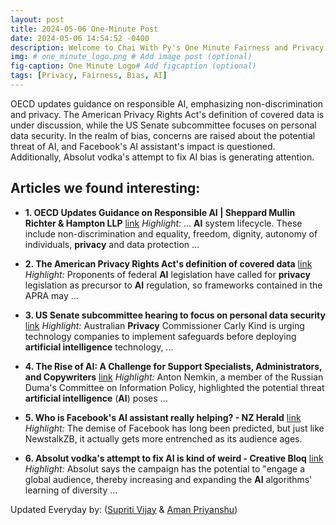 ```yaml
---
layout: post
title: 2024-05-06 One-Minute Post
date: 2024-05-06 14:54:52 -0400
description: Welcome to Chai With Py's One Minute Fairness and Privacy, which aims to provide you the current happenings in the world of Fairness, Privacy, and AI.
img: # one_minute_logo.png # Add image post (optional)
fig-caption: One Minute Logo# Add figcaption (optional)
tags: [Privacy, Fairness, Bias, AI]
---
```


OECD updates guidance on responsible AI, emphasizing non-discrimination and privacy. The American Privacy Rights Act's definition of covered data is under discussion, while the US Senate subcommittee focuses on personal data security. In the realm of bias, concerns are raised about the potential threat of AI, and Facebook's AI assistant's impact is questioned. Additionally, Absolut vodka's attempt to fix AI bias is generating attention.

## Articles we found interesting:

- **1. OECD Updates Guidance on Responsible <b>AI</b> | Sheppard Mullin Richter &amp; Hampton LLP** [link](https://www.jdsupra.com/legalnews/oecd-updates-guidance-on-responsible-ai-2968489/)
_Highlight:_ ... <b>AI</b> system lifecycle. These include non-discrimination and equality, freedom, dignity, autonomy of individuals, <b>privacy</b> and data protection&nbsp;...

- **2. The American <b>Privacy</b> Rights Act&#39;s definition of covered data** [link](https://iapp.org/news/a/the-american-privacy-rights-acts-definition-of-covered-data/)
_Highlight:_ Proponents of federal <b>AI</b> legislation have called for <b>privacy</b> legislation as precursor to <b>AI</b> regulation, so frameworks contained in the APRA may&nbsp;...

- **3. US Senate subcommittee hearing to focus on personal data security** [link](https://iapp.org/news/a/u-s-senate-data-protection-subcommittee-to-hold-hearing/)
_Highlight:_ Australian <b>Privacy</b> Commissioner Carly Kind is urging technology companies to implement safeguards before deploying <b>artificial intelligence</b> technology,&nbsp;...

- **4. The Rise of <b>AI</b>: A Challenge for Support Specialists, Administrators, and Copywriters** [link](https://elblog.pl/2024/05/05/the-rise-of-ai-a-challenge-for-support-specialists-administrators-and-copywriters/)
_Highlight:_ Anton Nemkin, a member of the Russian Duma&#39;s Committee on Information Policy, highlighted the potential threat <b>artificial intelligence</b> (<b>AI</b>) poses&nbsp;...

- **5. Who is Facebook&#39;s <b>AI</b> assistant really helping? - NZ Herald** [link](https://www.nzherald.co.nz/the-listener/business/who-is-facebooks-ai-assistant-really-helping/AI3XE3VRNRGCHLYRYI7ENNEBWM/)
_Highlight:_ The demise of Facebook has long been predicted, but just like NewstalkZB, it actually gets more entrenched as its audience ages.

- **6. Absolut vodka&#39;s attempt to fix <b>AI</b> is kind of weird - Creative Bloq** [link](https://www.creativebloq.com/news/absolut-ai-campaign)
_Highlight:_ Absolut says the campaign has the potential to &quot;engage a global audience, thereby increasing and expanding the <b>AI</b> algorithms&#39; learning of diversity&nbsp;...


Updated Everyday by: (<a href="https://supritivijay.github.io/">Supriti Vijay</a> & <a href="https://amanpriyanshu.github.io/">Aman Priyanshu</a>)
